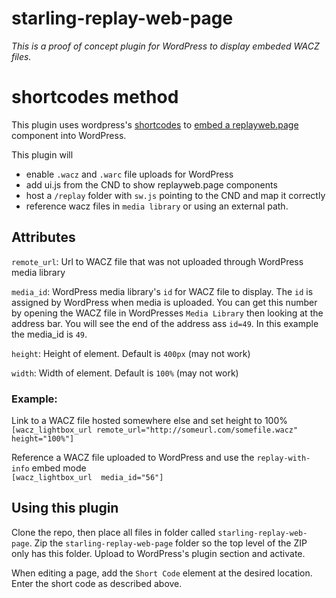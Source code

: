 # starling-replay-web-page

*This is a proof of concept plugin for WordPress to display embeded WACZ files.*

# shortcodes method
This plugin uses wordpress's [shortcodes](https://www.smashingmagazine.com/2012/05/wordpress-shortcodes-complete-guide/) to [embed a replayweb.page](https://replayweb.page/docs/embedding) component into WordPress.

This plugin will 
- enable `.wacz` and `.warc` file uploads for WordPress
- add ui.js from the CND to show replayweb.page components
- host a `/replay` folder with `sw.js` pointing to the CND and map it correctly
- reference wacz files in `media library` or using an external path.

## Attributes
`remote_url`: Url to WACZ file that was not uploaded through WordPress media library  

`media_id`: WordPress media library's `id` for WACZ file to display. The `id` is assigned by WordPress when media is uploaded. You can get this number by opening the WACZ file in WordPresses `Media Library` then looking at the address bar. You will see the end of the address ass `id=49`. In this example the media_id is `49`.

`height`: Height of element. Default is `400px`   (may not work)

`width`: Width of element. Default is `100%`   (may not work)
 
 
### Example:

Link to a WACZ file hosted somewhere else and set height to 100%  
`[wacz_lightbox_url remote_url="http://someurl.com/somefile.wacz" height="100%"]`

Reference a WACZ file uploaded to WordPress and use the `replay-with-info` embed mode  
`[wacz_lightbox_url  media_id="56"]`


## Using this plugin

Clone the repo, then place all files in folder called `starling-replay-web-page`. Zip the `starling-replay-web-page` folder so the top level of the ZIP only has this folder. Upload to WordPress's plugin section and activate.

When editing a page, add the `Short Code` element at the desired location. Enter the short code as described above.
